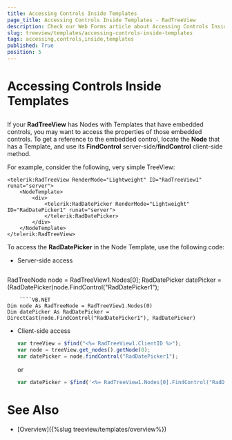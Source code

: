 ```yaml
---
title: Accessing Controls Inside Templates
page_title: Accessing Controls Inside Templates - RadTreeView
description: Check our Web Forms article about Accessing Controls Inside Templates.
slug: treeview/templates/accessing-controls-inside-templates
tags: accessing,controls,inside,templates
published: True
position: 5
---
```


# Accessing Controls Inside Templates



## 

If your **RadTreeView** has Nodes with Templates that have embedded controls, you may want to access the properties of those embedded controls. To get a reference to the embedded control, locate the **Node** that has a Template, and use its **FindControl** server-side/**findControl** client-side method.

For example, consider the following, very simple TreeView:

````ASPNET
<telerik:RadTreeView RenderMode="Lightweight" ID="RadTreeView1" runat="server">
    <NodeTemplate>
        <div>
            <telerik:RadDatePicker RenderMode="Lightweight" ID="RadDatePicker1" runat="server">
            </telerik:RadDatePicker>
        </div>
    </NodeTemplate>
</telerik:RadTreeView>
````



To access the **RadDatePicker** in the Node Template, use the following code:

* Server-side access
	````C#
RadTreeNode node = RadTreeView1.Nodes[0]; 
RadDatePicker datePicker = (RadDatePicker)node.FindControl("RadDatePicker1");
````
	````VB.NET
Dim node As RadTreeNode = RadTreeView1.Nodes(0)
Dim datePicker As RadDatePicker = DirectCast(node.FindControl("RadDatePicker1"), RadDatePicker)
````



* Client-side access

    ````JavaScript
    var treeView = $find("<%= RadTreeView1.ClientID %>");
    var node = treeView.get_nodes().getNode(0); 
    var datePicker = node.findControl("RadDatePicker1");
    ````

    or

    ````JavaScript
    var datePicker = $find('<%= RadTreeView1.Nodes[0].FindControl("RadDatePicker1").ClientID %>');
    ````



# See Also

 * [Overview]({%slug treeview/templates/overview%})
